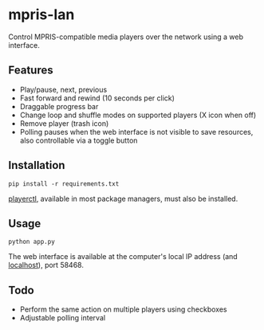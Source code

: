 # mpris-lan

Control MPRIS-compatible media players over the network using a web interface.

## Features

- Play/pause, next, previous
- Fast forward and rewind (10 seconds per click)
- Draggable progress bar
- Change loop and shuffle modes on supported players (X icon when off)
- Remove player (trash icon)
- Polling pauses when the web interface is not visible to save resources, also controllable via a toggle button

## Installation

```
pip install -r requirements.txt
```

[playerctl](https://github.com/altdesktop/playerctl), available in most package managers, must also be installed.

## Usage

```
python app.py
```
The web interface is available at the computer's local IP address (and [localhost](http://localhost:58468)), port 58468.

## Todo

- Perform the same action on multiple players using checkboxes
- Adjustable polling interval
